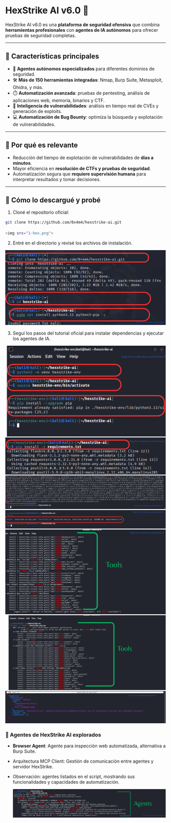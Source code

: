 # HexStrike AI v6.0 🚀

HexStrike AI v6.0 es una **plataforma de seguridad ofensiva** que combina **herramientas profesionales** con **agentes de IA autónomos** para ofrecer pruebas de seguridad completas.  

---

## 🔹 Características principales

- 🤖 **Agentes autónomos especializados** para diferentes dominios de seguridad.  
- 🛠️ **Más de 150 herramientas integradas**: Nmap, Burp Suite, Metasploit, Ghidra, y más.  
- ⏱️ **Automatización avanzada**: pruebas de pentesting, análisis de aplicaciones web, memoria, binarios y CTF.  
- 🧩 **Inteligencia de vulnerabilidades**: análisis en tiempo real de CVEs y generación de exploits.  
- 💻 **Automatización de Bug Bounty**: optimiza la búsqueda y explotación de vulnerabilidades.  

---

## 🔹 Por qué es relevante

- Reducción del tiempo de explotación de vulnerabilidades de **días a minutos**.  
- Mayor eficiencia en **resolución de CTFs y pruebas de seguridad**.  
- Automatización segura que **requiere supervisión humana** para interpretar resultados y tomar decisiones.  

---

## 🔹 Cómo lo descargué y probé

1. Cloné el repositorio oficial:
```bash
git clone https://github.com/0x4m4/hexstrike-ai.git

<img src="1-hex.png">

```

2. Entré en el directorio y revisé los archivos de instalación.

<img src="2-hex.png">

3. Seguí los pasos del tutorial oficial para instalar dependencias y ejecutar los agentes de IA.

<img src="3-hex.png">

<img src="4-hex.png">

<img src="5-hex.png">

<img src="6-hex.png">

<img src="7.png">

<img src="8.png">

<img src="9-hex.png">



### 🔹 Agentes de HexStrike AI explorados

- **Browser Agent**: Agente para inspección web automatizada, alternativa a Burp Suite.  
- Arquitectura MCP Client: Gestión de comunicación entre agentes y servidor HexStrike.  
- Observación: agentes listados en el script, mostrando sus funcionalidades y capacidades de automatización.

  <img src="Agents.png">


